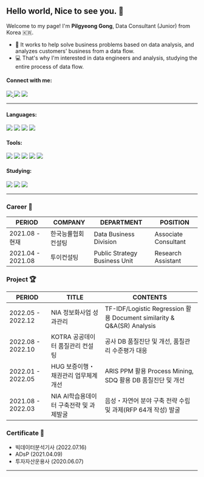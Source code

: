 ## Hello world, Nice to see you. 🎈
Welcome to my page!
I'm **Pilgyeong Gong**, Data Consultant (Junior) from Korea 🇰🇷.
- 💼 It works to help solve business problems based on data analysis, and analyzes customers' business from a data flow.
- 💻 That's why I'm interested in data engineers and analysis, studying the entire process of data flow.
  
#### Connect with me:
<a href="https://ggongham.notion.site/Data-Analyst-c0facedbb03345708508aa514239a7e6" target="_blank"> <img src="https://img.shields.io/badge/Portfolio-000000?style=round-square&logo=Notion&logoColor=white"/><a href="https://gpglab.tistory.com" target="_blank"> <img src="https://img.shields.io/badge/Tech Blog-000000?style=round-square&logo=Tistory&logoColor=white"/></a> <a href="mailto:gpgdatalab@gmail.com" target="_blank"> <img src="https://img.shields.io/badge/Gmail-EA4335?style=round-square&logo=Gmail&logoColor=white"/></a>

---

#### Languages:
<img src="https://img.shields.io/badge/Python-3776AB?style=round-square&logo=Python&logoColor=white"/> <img src="https://img.shields.io/badge/MySQL-4479A1?style=round-square&logo=MySQL&logoColor=white"/> <img src="https://img.shields.io/badge/PostgreSQL-4169E1?style=round-square&logo=PostgreSQL&logoColor=white"/> <img src="https://img.shields.io/badge/MariaDB-1F305F?style=round-square&logo=MariaDB Foundation&logoColor=white"/> 

#### Tools:
<img src="https://img.shields.io/badge/Visual Studio Code-007ACC?style=round-square&logo=Visual Studio Code&logoColor=white"/> <img src="https://img.shields.io/badge/Google Colab-F9AB00?style=round-square&logo=Google Colab&logoColor=white"/> <img src="https://img.shields.io/badge/Google Analytics-E37400?style=round-square&logo=Google Analytics&logoColor=white"/> <img src="https://img.shields.io/badge/GitHub-181717?style=round-square&logo=GitHub&logoColor=white"/> <img src="https://img.shields.io/badge/Notion-000000?style=round-square&logo=Notion&logoColor=white"/>

#### Studying:
<img src="https://img.shields.io/badge/Apache Kafka-231F20?style=round-square&logo=Apache Kafka&logoColor=white"/> <img src="https://img.shields.io/badge/Amazon AWS-232F3E?style=round-square&logo=Amazon AWS&logoColor=white"/> <img src="https://img.shields.io/badge/MongoDB-47A248?style=round-square&logo=MongoDB&logoColor=white"/>

---

### Career 🏢
| PERIOD | COMPANY | DEPARTMENT | POSITION |
| ------- | ------- | ------- | ------- | 
| 2021.08 - 현재 | 한국능률협회컨설팅 | Data Business Division | Associate Consultant |
| 2021.04 - 2021.08 | 투이컨설팅 | Public Strategy Business Unit | Research Assistant |

### Project 🏆
| PERIOD | TITLE | CONTENTS |
| ------- | ------- | ------- |
| 2022.05 - 2022.12 | NIA 정보화사업 성과관리 | TF-IDF/Logistic Regression 활용 Document similarity & Q&A(SR) Analysis |
| 2022.08 - 2022.10 | KOTRA 공공데이터 품질관리 컨설팅 | 공사 DB 품질진단 및 개선, 품질관리 수준평가 대응 |
| 2022.01 - 2022.05 | HUG 보증이행・채권관리 업무체계 개선 | ARIS PPM 활용 Process Mining, SDQ 활용 DB 품질진단 및 개선 |
| 2021.08 - 2022.03 | NIA AI학습용데이터 구축전략 및 과제발굴 | 음성・자연어 분야 구축 전략 수립 및 과제(RFP 64개 작성) 발굴 |

### Certificate 📜
- 빅데이터분석기사 (2022.07.16)
- ADsP (2021.04.09)
- 투자자산운용사 (2020.06.07)

<!--
### Stats 📊
![GPG's Github stats](https://github-readme-stats.vercel.app/api?username=pilgyeong&show_icons=true&theme=tokyonight)
![GPG's Top Language](https://github-readme-stats.vercel.app/api/top-langs/?username=pilgyeong&layout=compact&theme=tokyonight)
-->

---
